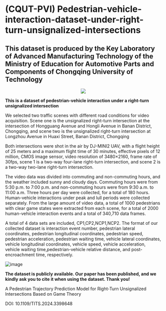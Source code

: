 #  (CQUT-PVI) Pedestrian-vehicle-interaction-dataset-under-right-turn-unsignalized-intersections
## This dataset is produced by the Key Laboratory of Advanced Manufacturing Technology of the Ministry of Education for Automotive Parts and Components of Chongqing University of Technology

<p align="center">
  <img src="https://github.com/Yinan-x-Zhang/CQUT-PVI-Pedestrian-Vehicle-interaction-dataset-under-right-turn-unsignalized-intersections/blob/main/cqut.png" />
</p>

**This is a dataset of pedestrian-vehicle interaction under a right-turn unsignalized intersection**

We selected two traffic scenes with different road conditions for video acquisition. Scene one is the unsignalized right-turn intersection at the intersection of Hongguang Avenue and Hongli Avenue in Banan District, Chongqing, and scene two is the unsignalized right-turn intersection at Longzhou Avenue in Huaxi Street, Banan District, Chongqing


Both intersections were shot in the air by DJ-MINI2 UAV, with a flight height of 25 meters and a maximum flight time of 30 minutes, effective pixels of 12 million, CMOS image sensor, video resolution of 3480×2160, frame rate of 30fps, scene 1 is a two-way four-lane right-turn intersection, and scene 2 is a two-way two-lane right-turn intersection.

The video data was divided into commuting and non-commuting hours, and the weather included sunny and cloudy days. Commuting hours were from 5:30 p.m. to 7:00 p.m. and non-commuting hours were from 9:30 a.m. to 11:00 a.m. Three hours per day were collected, for a total of 180 hours. Human-vehicle interactions under peak and lull periods were collected separately. From the large amount of video data, a total of 1000 pedestrians with clear game states were extracted from each scene, for a total of 2000 human-vehicle interaction events and a total of 340,710 data frames.

A total of 4 data sets are included, CP1,CP2,NCP1,NCP2. The format of our collected dataset is interaction event number, pedestrian lateral coordinates, pedestrian longitudinal coordinates, pedestrian speed, pedestrian acceleration, pedestrian waiting time, vehicle lateral coordinates, vehicle longitudinal coordinates, vehicle speed, vehicle acceleration, vehicle waiting time,pedestrian-vehicle relative distance, and post-encroachment time, respectively.

![image](https://github.com/Yinan-x-Zhang/CQUT-PVI-Pedestrian-Vehicle-interaction-dataset-under-right-turn-unsignalized-intersections/blob/main/Interaction%20diagram.png)

****The dataset is publicly available. Our paper has been published, and we kindly ask you to cite it when using the dataset. Thank you!****

A Pedestrian Trajectory Prediction Model for Right-Turn Unsignalized Intersections Based on Game Theory

DOI: 10.1109/TITS.2024.3398648




